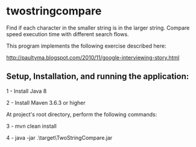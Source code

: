 # twostringcompare

Find if each character in the smaller string is in the larger string.
Compare speed execution time with different search flows. 

This program implements the following exercise described here:

http://paultyma.blogspot.com/2010/11/google-interviewing-story.html

## Setup, Installation, and running the application:

1 - Install Java 8

2 - Install Maven 3.6.3 or higher

At project's root directory, perform the following commands:

3 - mvn clean install

4 - java -jar .\target\TwoStringCompare.jar
